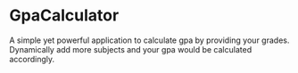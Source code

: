 # GpaCalculator
A simple yet powerful application to calculate gpa by providing your grades. Dynamically add more subjects and your gpa would be calculated accordingly.
